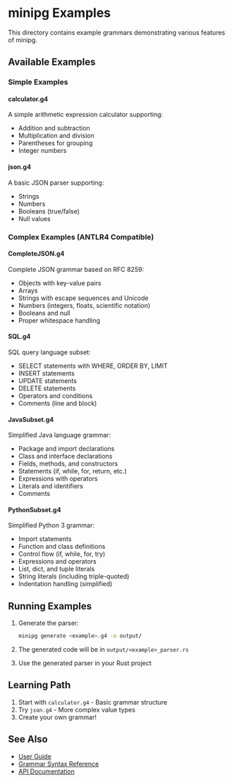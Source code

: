# minipg Examples

This directory contains example grammars demonstrating various features of minipg.

## Available Examples

### Simple Examples

#### calculator.g4
A simple arithmetic expression calculator supporting:
- Addition and subtraction
- Multiplication and division
- Parentheses for grouping
- Integer numbers

#### json.g4
A basic JSON parser supporting:
- Strings
- Numbers
- Booleans (true/false)
- Null values

### Complex Examples (ANTLR4 Compatible)

#### CompleteJSON.g4
Complete JSON grammar based on RFC 8259:
- Objects with key-value pairs
- Arrays
- Strings with escape sequences and Unicode
- Numbers (integers, floats, scientific notation)
- Booleans and null
- Proper whitespace handling

#### SQL.g4
SQL query language subset:
- SELECT statements with WHERE, ORDER BY, LIMIT
- INSERT statements
- UPDATE statements
- DELETE statements
- Operators and conditions
- Comments (line and block)

#### JavaSubset.g4
Simplified Java language grammar:
- Package and import declarations
- Class and interface declarations
- Fields, methods, and constructors
- Statements (if, while, for, return, etc.)
- Expressions with operators
- Literals and identifiers
- Comments

#### PythonSubset.g4
Simplified Python 3 grammar:
- Import statements
- Function and class definitions
- Control flow (if, while, for, try)
- Expressions and operators
- List, dict, and tuple literals
- String literals (including triple-quoted)
- Indentation handling (simplified)

## Running Examples

1. Generate the parser:
   ```bash
   minipg generate <example>.g4 -o output/
   ```

2. The generated code will be in `output/<example>_parser.rs`

3. Use the generated parser in your Rust project

## Learning Path

1. Start with `calculator.g4` - Basic grammar structure
2. Try `json.g4` - More complex value types
3. Create your own grammar!

## See Also

- [User Guide](../docs/USER_GUIDE.md)
- [Grammar Syntax Reference](../docs/GRAMMAR_SYNTAX.md)
- [API Documentation](../docs/API.md)
